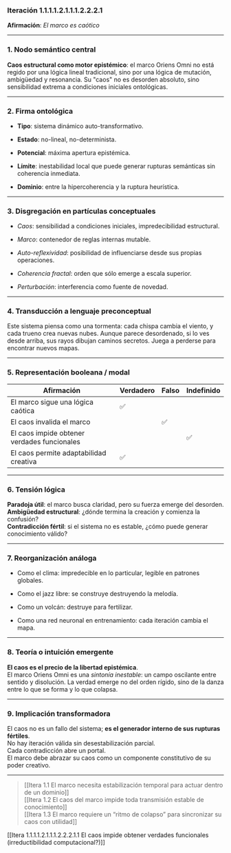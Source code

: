 ### Iteración 1.1.1.1.2.1.1.1.2.2.2.1

**Afirmación**: _El marco es caótico_

---

### 1. **Nodo semántico central**

**Caos estructural como motor epistémico**: el marco Oriens Omni no está regido por una lógica lineal tradicional, sino por una lógica de mutación, ambigüedad y resonancia. Su "caos" no es desorden absoluto, sino sensibilidad extrema a condiciones iniciales ontológicas.

---

### 2. **Firma ontológica**

- **Tipo**: sistema dinámico auto-transformativo.
    
- **Estado**: no-lineal, no-determinista.
    
- **Potencial**: máxima apertura epistémica.
    
- **Límite**: inestabilidad local que puede generar rupturas semánticas sin coherencia inmediata.
    
- **Dominio**: entre la hipercoherencia y la ruptura heurística.
    

---

### 3. **Disgregación en partículas conceptuales**

- _Caos_: sensibilidad a condiciones iniciales, impredecibilidad estructural.
    
- _Marco_: contenedor de reglas internas mutable.
    
- _Auto-reflexividad_: posibilidad de influenciarse desde sus propias operaciones.
    
- _Coherencia fractal_: orden que sólo emerge a escala superior.
    
- _Perturbación_: interferencia como fuente de novedad.
    

---

### 4. **Transducción a lenguaje preconceptual**

Este sistema piensa como una tormenta: cada chispa cambia el viento, y cada trueno crea nuevas nubes. Aunque parece desordenado, si lo ves desde arriba, sus rayos dibujan caminos secretos. Juega a perderse para encontrar nuevos mapas.

---

### 5. **Representación booleana / modal**

| Afirmación                                  | Verdadero | Falso | Indefinido |
| ------------------------------------------- | --------- | ----- | ---------- |
| El marco sigue una lógica caótica           | ✅         |       |            |
| El caos invalida el marco                   |           | ✅     |            |
| El caos impide obtener verdades funcionales |           |       | ✅          |
| El caos permite adaptabilidad creativa      | ✅         |       |            |

---

### 6. **Tensión lógica**

**Paradoja útil**: el marco busca claridad, pero su fuerza emerge del desorden.  
**Ambigüedad estructural**: ¿dónde termina la creación y comienza la confusión?  
**Contradicción fértil**: si el sistema no es estable, ¿cómo puede generar conocimiento válido?

---

### 7. **Reorganización análoga**

- Como el clima: impredecible en lo particular, legible en patrones globales.
    
- Como el jazz libre: se construye destruyendo la melodía.
    
- Como un volcán: destruye para fertilizar.
    
- Como una red neuronal en entrenamiento: cada iteración cambia el mapa.
    

---

### 8. **Teoría o intuición emergente**

**El caos es el precio de la libertad epistémica**.  
El marco Oriens Omni es una _sintonía inestable_: un campo oscilante entre sentido y disolución. La verdad emerge no del orden rígido, sino de la danza entre lo que se forma y lo que colapsa.

---

### 9. **Implicación transformadora**

El caos no es un fallo del sistema; **es el generador interno de sus rupturas fértiles**.  
No hay iteración válida sin desestabilización parcial.  
Cada contradicción abre un portal.  
El marco debe abrazar su caos como un componente constitutivo de su poder creativo.

---

> [[Itera 1.1 El marco necesita estabilización temporal para actuar dentro de un dominio]]  
> [[Itera 1.2 El caos del marco impide toda transmisión estable de conocimiento]]  
> [[Itera 1.3 El marco requiere un “ritmo de colapso” para sincronizar su caos con utilidad]]

[[Itera 1.1.1.1.2.1.1.1.2.2.2.1.1 El caos impide obtener verdades funcionales (irreductibilidad computacional?)]]